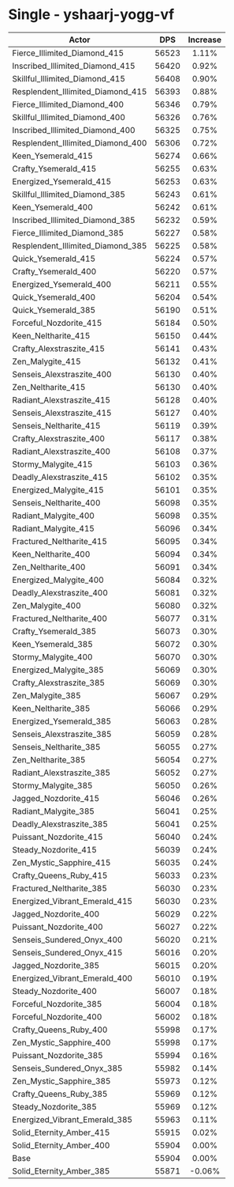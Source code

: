 # Single - yshaarj-yogg-vf
| Actor | DPS | Increase |
|---|:---:|:---:|
|Fierce_Illimited_Diamond_415|56523|1.11%|
|Inscribed_Illimited_Diamond_415|56420|0.92%|
|Skillful_Illimited_Diamond_415|56408|0.90%|
|Resplendent_Illimited_Diamond_415|56393|0.88%|
|Fierce_Illimited_Diamond_400|56346|0.79%|
|Skillful_Illimited_Diamond_400|56326|0.76%|
|Inscribed_Illimited_Diamond_400|56325|0.75%|
|Resplendent_Illimited_Diamond_400|56306|0.72%|
|Keen_Ysemerald_415|56274|0.66%|
|Crafty_Ysemerald_415|56255|0.63%|
|Energized_Ysemerald_415|56253|0.63%|
|Skillful_Illimited_Diamond_385|56243|0.61%|
|Keen_Ysemerald_400|56242|0.61%|
|Inscribed_Illimited_Diamond_385|56232|0.59%|
|Fierce_Illimited_Diamond_385|56227|0.58%|
|Resplendent_Illimited_Diamond_385|56225|0.58%|
|Quick_Ysemerald_415|56224|0.57%|
|Crafty_Ysemerald_400|56220|0.57%|
|Energized_Ysemerald_400|56211|0.55%|
|Quick_Ysemerald_400|56204|0.54%|
|Quick_Ysemerald_385|56190|0.51%|
|Forceful_Nozdorite_415|56184|0.50%|
|Keen_Neltharite_415|56150|0.44%|
|Crafty_Alexstraszite_415|56141|0.43%|
|Zen_Malygite_415|56132|0.41%|
|Senseis_Alexstraszite_400|56130|0.40%|
|Zen_Neltharite_415|56130|0.40%|
|Radiant_Alexstraszite_415|56128|0.40%|
|Senseis_Alexstraszite_415|56127|0.40%|
|Senseis_Neltharite_415|56119|0.39%|
|Crafty_Alexstraszite_400|56117|0.38%|
|Radiant_Alexstraszite_400|56108|0.37%|
|Stormy_Malygite_415|56103|0.36%|
|Deadly_Alexstraszite_415|56102|0.35%|
|Energized_Malygite_415|56101|0.35%|
|Senseis_Neltharite_400|56098|0.35%|
|Radiant_Malygite_400|56098|0.35%|
|Radiant_Malygite_415|56096|0.34%|
|Fractured_Neltharite_415|56095|0.34%|
|Keen_Neltharite_400|56094|0.34%|
|Zen_Neltharite_400|56091|0.34%|
|Energized_Malygite_400|56084|0.32%|
|Deadly_Alexstraszite_400|56081|0.32%|
|Zen_Malygite_400|56080|0.32%|
|Fractured_Neltharite_400|56077|0.31%|
|Crafty_Ysemerald_385|56073|0.30%|
|Keen_Ysemerald_385|56072|0.30%|
|Stormy_Malygite_400|56070|0.30%|
|Energized_Malygite_385|56069|0.30%|
|Crafty_Alexstraszite_385|56069|0.30%|
|Zen_Malygite_385|56067|0.29%|
|Keen_Neltharite_385|56066|0.29%|
|Energized_Ysemerald_385|56063|0.28%|
|Senseis_Alexstraszite_385|56059|0.28%|
|Senseis_Neltharite_385|56055|0.27%|
|Zen_Neltharite_385|56054|0.27%|
|Radiant_Alexstraszite_385|56052|0.27%|
|Stormy_Malygite_385|56050|0.26%|
|Jagged_Nozdorite_415|56046|0.26%|
|Radiant_Malygite_385|56041|0.25%|
|Deadly_Alexstraszite_385|56041|0.25%|
|Puissant_Nozdorite_415|56040|0.24%|
|Steady_Nozdorite_415|56039|0.24%|
|Zen_Mystic_Sapphire_415|56035|0.24%|
|Crafty_Queens_Ruby_415|56033|0.23%|
|Fractured_Neltharite_385|56030|0.23%|
|Energized_Vibrant_Emerald_415|56030|0.23%|
|Jagged_Nozdorite_400|56029|0.22%|
|Puissant_Nozdorite_400|56027|0.22%|
|Senseis_Sundered_Onyx_400|56020|0.21%|
|Senseis_Sundered_Onyx_415|56016|0.20%|
|Jagged_Nozdorite_385|56015|0.20%|
|Energized_Vibrant_Emerald_400|56010|0.19%|
|Steady_Nozdorite_400|56007|0.18%|
|Forceful_Nozdorite_385|56004|0.18%|
|Forceful_Nozdorite_400|56002|0.18%|
|Crafty_Queens_Ruby_400|55998|0.17%|
|Zen_Mystic_Sapphire_400|55998|0.17%|
|Puissant_Nozdorite_385|55994|0.16%|
|Senseis_Sundered_Onyx_385|55982|0.14%|
|Zen_Mystic_Sapphire_385|55973|0.12%|
|Crafty_Queens_Ruby_385|55969|0.12%|
|Steady_Nozdorite_385|55969|0.12%|
|Energized_Vibrant_Emerald_385|55963|0.11%|
|Solid_Eternity_Amber_415|55915|0.02%|
|Solid_Eternity_Amber_400|55904|0.00%|
|Base|55904|0.00%|
|Solid_Eternity_Amber_385|55871|-0.06%|
